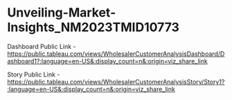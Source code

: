 # Unveiling-Market-Insights_NM2023TMID10773


Dashboard Public Link - https://public.tableau.com/views/WholesalerCustomerAnalysisDashboard/Dashboard1?:language=en-US&:display_count=n&:origin=viz_share_link

Story Public Link - https://public.tableau.com/views/WholesalerCustomerAnalysisStory/Story1?:language=en-US&:display_count=n&:origin=viz_share_link
